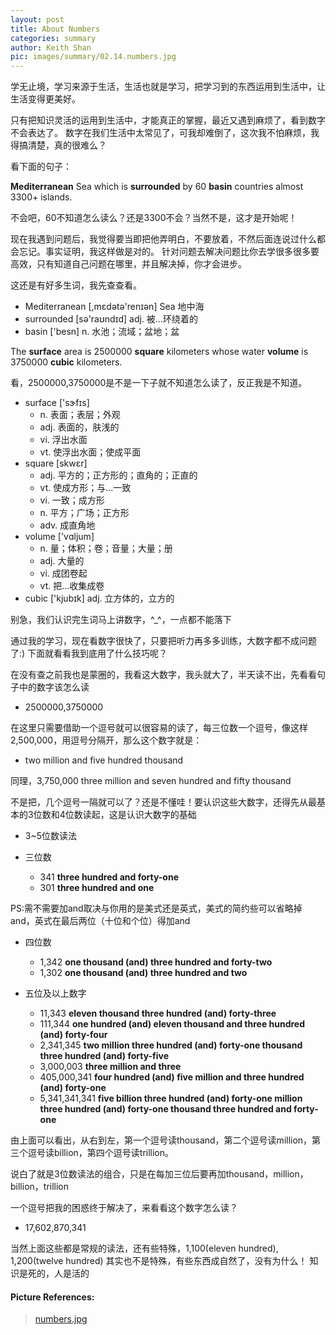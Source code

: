 ```yaml
---
layout: post
title: About Numbers
categories: summary
author: Keith Shan
pic: images/summary/02.14.numbers.jpg
---
```


学无止境，学习来源于生活，生活也就是学习，把学习到的东西运用到生活中，让生活变得更美好。

只有把知识灵活的运用到生活中，才能真正的掌握，最近又遇到麻烦了，看到数字不会表达了。
数字在我们生活中太常见了，可我却难倒了，这次我不怕麻烦，我得搞清楚，真的很难么？
<!--more-->
看下面的句子：

**Mediterranean** Sea which is **surrounded** by 60 **basin** countries almost 3300+ islands.

不会吧，60不知道怎么读么？还是3300不会？当然不是，这才是开始呢！

现在我遇到问题后，我觉得要当即把他弄明白，不要放着，不然后面连说过什么都会忘记。事实证明，我这样做是对的。
针对问题去解决问题比你去学很多很多要高效，只有知道自己问题在哪里，并且解决掉，你才会进步。

这还是有好多生词，我先查查看。

- Mediterranean  [,mɛdətə'renɪən] Sea 地中海
- surrounded [sə'raʊndɪd] adj. 被…环绕着的
- basin ['besn] n. 水池；流域；盆地；盆

The **surface** area is 2500000 **square** kilometers whose water **volume** is 3750000 **cubic** kilometers.

看，2500000,3750000是不是一下子就不知道怎么读了，反正我是不知道。

- surface  ['sɝfɪs] 
   - n. 表面；表层；外观
   - adj. 表面的，肤浅的
   - vi. 浮出水面
   - vt. 使浮出水面；使成平面
- square [skwɛr] 
    - adj. 平方的；正方形的；直角的；正直的
    - vt. 使成方形；与…一致
    - vi. 一致；成方形
    - n. 平方；广场；正方形
    - adv. 成直角地
- volume ['vɑljum] 
   -  n. 量；体积；卷；音量；大量；册
   -  adj. 大量的
   -  vi. 成团卷起
   -  vt. 把…收集成卷
- cubic ['kjubɪk] adj. 立方体的，立方的
    
别急，我们认识完生词马上讲数字，^_^，一点都不能落下

通过我的学习，现在看数字很快了，只要把听力再多多训练，大数字都不成问题了:) 下面就看看我到底用了什么技巧呢？

在没有查之前我也是蒙圈的，我看这大数字，我头就大了，半天读不出，先看看句子中的数字该怎么读

- 2500000,3750000

在这里只需要借助一个逗号就可以很容易的读了，每三位数一个逗号，像这样 2,500,000，用逗号分隔开，那么这个数字就是：

- two million and five hundred thousand

同理，3,750,000 three million and seven hundred and fifty thousand 
    
不是把，几个逗号一隔就可以了？还是不懂哇！要认识这些大数字，还得先从最基本的3位数和4位数读起，这是认识大数字的基础
    
- 3~5位数读法

- 三位数
    - 341 **three hundred and forty-one**
    - 301 **three hundred and one**
   
PS:需不需要加and取决与你用的是美式还是英式，美式的简约些可以省略掉and，英式在最后两位（十位和个位）得加and
    
- 四位数
    - 1,342 **one thousand (and) three hundred and forty-two**
    - 1,302 **one thousand (and) three hundred and two**

- 五位及以上数字
    - 11,343         **eleven thousand three hundred (and) forty-three**
    - 111,344       **one hundred (and) eleven thousand and three hundred (and) forty-four**  
    - 2,341,345      **two million three hundred (and) forty-one thousand three hundred (and) forty-five**       
    - 3,000,003      **three million and three**                    
    - 405,000,341    **four hundred (and) five million and three hundred (and) forty-one**    
    - 5,341,341,341  **five billion three hundred (and) forty-one million three hundred (and) forty-one thousand three hundred and forty-one**

由上面可以看出，从右到左，第一个逗号读thousand，第二个逗号读million，第三个逗号读billion，第四个逗号读trillion。

说白了就是3位数读法的组合，只是在每加三位后要再加thousand，million，billion，trillion

一个逗号把我的困惑终于解决了，来看看这个数字怎么读？

- 17,602,870,341
    
当然上面这些都是常规的读法，还有些特殊，1,100(eleven hundred), 1,200(twelve hundred) 其实也不是特殊，有些东西成自然了，没有为什么！
知识是死的，人是活的
    
#### Picture References:

> [numbers.jpg](http://keytokorean.com/wp-content/uploads/2014/02/02.14.numbers.jpg)

